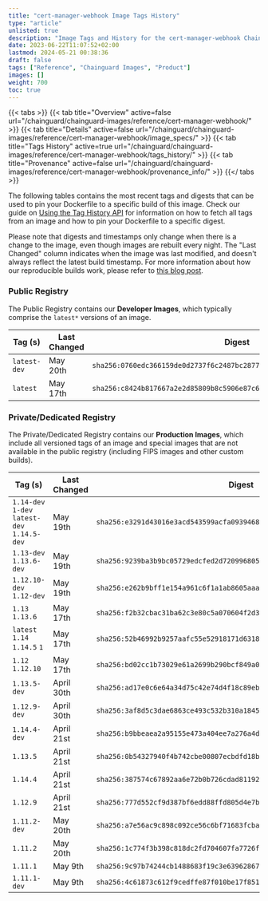 ```yaml
---
title: "cert-manager-webhook Image Tags History"
type: "article"
unlisted: true
description: "Image Tags and History for the cert-manager-webhook Chainguard Image"
date: 2023-06-22T11:07:52+02:00
lastmod: 2024-05-21 00:38:36
draft: false
tags: ["Reference", "Chainguard Images", "Product"]
images: []
weight: 700
toc: true
---
```


{{< tabs >}}
{{< tab title="Overview" active=false url="/chainguard/chainguard-images/reference/cert-manager-webhook/" >}}
{{< tab title="Details" active=false url="/chainguard/chainguard-images/reference/cert-manager-webhook/image_specs/" >}}
{{< tab title="Tags History" active=true url="/chainguard/chainguard-images/reference/cert-manager-webhook/tags_history/" >}}
{{< tab title="Provenance" active=false url="/chainguard/chainguard-images/reference/cert-manager-webhook/provenance_info/" >}}
{{</ tabs >}}

The following tables contains the most recent tags and digests that can be used to pin your Dockerfile to a specific build of this image. Check our guide on [Using the Tag History API](/chainguard/chainguard-images/using-the-tag-history-api/) for information on how to fetch all tags from an image and how to pin your Dockerfile to a specific digest.

Please note that digests and timestamps only change when there is a change to the image, even though images are rebuilt every night. The "Last Changed" column indicates when the image was last modified, and doesn't always reflect the latest build timestamp. For more information about how our reproducible builds work, please refer to [this blog post](https://www.chainguard.dev/unchained/reproducing-chainguards-reproducible-image-builds).

### Public Registry
The Public Registry contains our **Developer Images**, which typically comprise the `latest*` versions of an image.

| Tag (s)       | Last Changed | Digest                                                                    |
|---------------|--------------|---------------------------------------------------------------------------|
|  `latest-dev` | May 20th     | `sha256:0760edc366159de0d2737f6c2487bc28772c09fadeb5e5e7cf93c5ca49e70da9` |
|  `latest`     | May 17th     | `sha256:c8424b817667a2e2d85809b8c5906e87c67ae56a93a108ed857d82cc765e2318` |


### Private/Dedicated Registry
The Private/Dedicated Registry contains our **Production Images**, which include all versioned tags of an image and special images that are not available in the public registry (including FIPS images and other custom builds).

| Tag (s)                                       | Last Changed | Digest                                                                    |
|-----------------------------------------------|--------------|---------------------------------------------------------------------------|
|  `1.14-dev` `1-dev` `latest-dev` `1.14.5-dev` | May 19th     | `sha256:e3291d43016e3acd543599acfa09394685a07334ac9db215ee684e659aa71bd7` |
|  `1.13-dev` `1.13.6-dev`                      | May 19th     | `sha256:9239ba3b9bc05729edcfed2d720996805bae4f86f577efbf39cecf5faba19ead` |
|  `1.12.10-dev` `1.12-dev`                     | May 19th     | `sha256:e262b9bff1e154a961c6f1a1ab8605aaa2ef59559aaf0ec9f64e17b81a60e112` |
|  `1.13` `1.13.6`                              | May 17th     | `sha256:f2b32cbac31ba62c3e80c5a070604f2d3d68512be5b3df655baef05fa965f19f` |
|  `latest` `1.14` `1.14.5` `1`                 | May 17th     | `sha256:52b46992b9257aafc55e52918171d631880bf3f665e67706824da9ecd26a4359` |
|  `1.12` `1.12.10`                             | May 17th     | `sha256:bd02cc1b73029e61a2699b290bcf849a0b7268957a85e5ecc187c50fd52c95b1` |
|  `1.13.5-dev`                                 | April 30th   | `sha256:ad17e0c6e64a34d75c42e74d4f18c89ebda738cab6362636bedb40e14da3c9b2` |
|  `1.12.9-dev`                                 | April 30th   | `sha256:3af8d5c3dae6863ce493c532b310a1845d7e4bc6657081494011b5181ecbcef2` |
|  `1.14.4-dev`                                 | April 21st   | `sha256:b9bbeaea2a95155e473a404ee7a276a4d99d6461058441f0c6184271e0d95d63` |
|  `1.13.5`                                     | April 21st   | `sha256:0b54327940f4b742cbe00807ecbdfd18b7d317dbba2a4d8c5656bd7353aeefaa` |
|  `1.14.4`                                     | April 21st   | `sha256:387574c67892aa6e72b0b726cdad81192eede7f849b6019e67a4635f3c19dac1` |
|  `1.12.9`                                     | April 21st   | `sha256:777d552cf9d387bf6edd88ffd805d4e7b923935b6ac7617a10ffbd52978de7e8` |
|  `1.11.2-dev`                                 | May 20th     | `sha256:a7e56ac9c898c092ce56c6bf71683fcba9bf00710f290b190c1d850a354b64b3` |
|  `1.11.2`                                     | May 20th     | `sha256:1c774f3b398c818dc2fd704607fa7726f528e06835b4ca275e4b5fb1bc082e84` |
|  `1.11.1`                                     | May 9th      | `sha256:9c97b74244cb1488683f19c3e639628674575ad2c0e6c6f13aad5e6d86e4a5e4` |
|  `1.11.1-dev`                                 | May 9th      | `sha256:4c61873c612f9cedffe87f010be17f8514abf790c89c5e0be656d2f5014f4999` |

